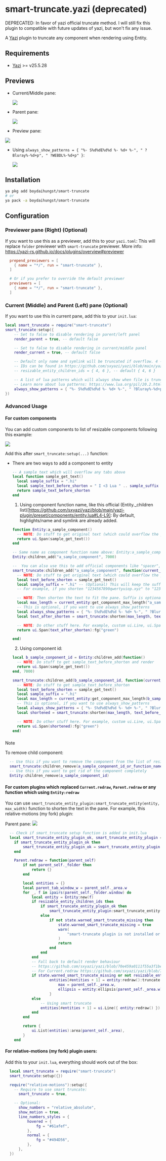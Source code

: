 # smart-truncate.yazi (deprecated)

DEPRECATED: In favor of yazi official truncate method. I will still fix this plugin to compatible with future updates of yazi, but won't fix any issue.

A [Yazi](https://github.com/sxyazi/yazi) plugin to truncate any component when rendering using Entity.

## Requirements

- [Yazi](https://github.com/sxyazi/yazi) >= v25.5.28

## Previews

- Current/Middle pane:

  ![](assets/2025-05-15-04-24-13.png)

- Parent pane:

  ![](assets/2025-05-15-04-23-46.png)

- Preview pane:

![](assets/2025-05-15-04-24-50.png)

- Using `always_show_patterns = { "%- S%d%dE%d%d %- %d+ %-", " ?Bluray%-%d+p", " ?WEBDL%-%d+p" }`:

  ![](assets/2025-05-18-17-08-43.png)

## Installation

```sh
ya pkg add boydaihungst/smart-truncate
# or
ya pack -a boydaihungst/smart-truncate
```

## Configuration

### Previewer pane (Right) (Optional)

If you want to use this as a previewer, add this to your `yazi.toml`:
This will replace `folder` previewer with `smart-truncate` previewer.
More info: https://yazi-rs.github.io/docs/plugins/overview#previewer

```toml
  prepend_previewers = [
    { name = "*/", run = "smart-truncate" },
  ]

  # Or if you prefer to override the default previewer
  previewers = [
    { name = "*/", run = "smart-truncate" },
  ]
```

### Current (Middle) and Parent (Left) pane (Optional)

If you want to use this in current pane, add this to your `init.lua`:

```lua
local smart_truncate = require("smart-truncate")
smart_truncate:setup({
	-- Set to false to disable rendering in parent/left panel
	render_parent = true, -- default false

	-- Set to false to disable rendering in current/middle panel
	render_current = true, -- default false

	-- Default only name and symlink will be truncated if overflow. 4 -> highlights/name, 6 -> symlink
	-- IDs can be found in https://github.com/sxyazi/yazi/blob/main/yazi-plugin/preset/components/entity.lua#L4-L9
	-- resizable_entity_children_ids = { 4, 6 }, -- default { 4, 6 }

	-- A list of lua patterns which will always show when file is truncated, unless the space is not enough
	-- Learn more about lua patterns: https://www.lua.org/pil/20.2.html or ask AI for help
	always_show_patterns = { "%- S%d%dE%d%d %- %d+ %-", " ?Bluray%-%d+p", " ?WEBDL%-%d+p", smart_truncate:is_literal_string("this is literal string") }, -- default nil, Optional
})
```

### Advanced Usage

#### For custom components

You can add custom components to list of resizable components following this example:

![](assets/2025-05-18-17-31-46.png)

Add this after `smart_truncate:setup(...)` function:

- There are two ways to add a component to entity

  ```lua
  -- A sample text which will overflow any tabs above
  local function sample_get_text()
    local sample_suffix = ".hi"
    local sample_text_before_shorten = " I <3 Lua " .. sample_suffix
    return sample_text_before_shorten
  end
  ```

  1. Using component function name, like this official (Entity.\_children list)[https://github.com/sxyazi/yazi/blob/main/yazi-plugin/preset/components/entity.lua#L4-L9]:
     By default, highlights/name and symlink are already added.

  ```lua
  function Entity:a_sample_component()
    -- NOTE: Do stuff to get original text (which could overflow the pane). For example, get file name, file size, etc.
    return ui.Span(sample_get_text())
  end

  -- Same name as component function name above: Entity:a_sample_component() -> a_sample_component
  Entity:children_add("a_sample_component", 7000)

  --  You can also use this to add official components like "spacer", "icon", "prefix", "found" as well.
  smart_truncate:children_add("a_sample_component", function(current_entity)
    -- NOTE: Do stuff to get original text (which could overflow the pane). For example, get file name, file size, etc.
    local text_before_shorten = sample_get_text()
    local sample_suffix = ".hi" -- (Optional) This will keep the suffix in the end of the text after shortening.
    -- For example, if you shorten "1234567890qwertyuiop.xyz" to "1234567890qwertyuiop…", then the suffix ".xyz" will be appended to the end of the shortened text -> "1234567890qwertyuiop….xyz"

    -- NOTE: Then shorten the text to fit the pane. Suffix is optional.
    local max_length = current_entity:get_component_max_length("a_sample_component") or 0
    -- This is optional, if you want to use always_show_patterns
    local always_show_patterns = { "%- S%d%dE%d%d %- %d+ %-", " ?Bluray%-%d+p", " ?WEBDL%-%d+p" }
    local text_after_shorten = smart_truncate:shorten(max_length, text_before_shorten, sample_suffix, always_show_patterns)

    -- NOTE: Do other stuff here. For example, custom ui.Line, ui.Span, ui.Text, etc.
    return ui.Span(text_after_shorten):fg("green")

  end)
  ```

  2. Using component id:

  ```lua
  local b_sample_conponent_id = Entity:children_add(function()
  	-- NOTE: Do stuff to get sample_text_before_shorten and render
  	return ui.Span(sample_get_text())
  end, 7000)

  smart_truncate:children_add(b_sample_conponent_id, function(current_entity)
    -- NOTE: Do stuff to get sample_text_before_shorten
    local text_before_shorten = sample_get_text()
    local sample_suffix = ".hi"
    local max_length = current_entity:get_component_max_length(b_sample_conponent_id) or 0
    -- This is optional, if you want to use always_show_patterns
    local always_show_patterns = { "%- S%d%dE%d%d %- %d+ %-", " ?Bluray%-%d+p", " ?WEBDL%-%d+p" }
    local shortened = smart_truncate:shorten(max_length, text_before_shorten, sample_suffix, always_show_patterns)

    -- NOTE: Do other stuff here. For example, custom ui.Line, ui.Span, ui.Text, etc.
    return ui.Span(shortened):fg("green")
  end)
  ```

###

> [!NOTE]
> To remove child component:

```lua
  -- Use this if you want to remove the component from the list of resizable components (allow the component to be rendered overflowing the pane)
  smart_truncate:children_remove(a_sample_conponent_id_or_function_name)`
  -- Use this if you want to get rid of the component completely
  Entity:children_remove(a_sample_component_id)

```

#### For custom plugins which replaced `Current.redraw`, `Parent.redraw` or any function which using `Entity:redraw`

You can use `smart_truncate_entity_plugin:smart_truncate_entity(entity, max_width)` function to shorten the text in the pane.
For example, this relative-motions (my fork) plugin:

Parent pane:
![](assets/2025-05-15-04-15-30.png)

```lua
  -- Check if smart_truncate setup function is added in init.lua
  local smart_truncate_entity_plugin_ok, smart_truncate_entity_plugin = pcall(require, "smart-truncate")
	if smart_truncate_entity_plugin_ok then
		smart_truncate_entity_plugin_ok = smart_truncate_entity_plugin:is_setup_loaded()
	end

  	Parent.redraw = function(parent_self)
		if not parent_self._folder then
			return {}
		end

		local entities = {}
		local parent_tab_window_w = parent_self._area.w
		for _, f in ipairs(parent_self._folder.window) do
			local entity = Entity:new(f)
			if resizable_entity_children_ids then
				if smart_truncate_entity_plugin_ok then
					smart_truncate_entity_plugin:smart_truncate_entity(entity, parent_tab_window_w)
				else
					if not state.warned_smart_truncate_missing then
						state.warned_smart_truncate_missing = true
						warn(
							"smart-truncate plugin is not installed or setup function is not called, please install it to use smart truncate feature \nor set smart_truncate = false in setup function"
						)
						return
					end
				end
			end
			-- Fall back to default render behaviour
			-- https://github.com/sxyazi/yazi/blob/70e459a0111f55a3f1be3746baf64cbf68a68fce/yazi-plugin/preset/components/parent.lua#L23-L25
			-- For Current.redraw https://github.com/sxyazi/yazi/blob/70e459a0111f55a3f1be3746baf64cbf68a68fce/yazi-plugin/preset/components/current.lua#L40-L41
			if state.warned_smart_truncate_missing or not resizable_entity_children_ids then
					entities[#entities + 1] = entity:redraw():truncate {
						max = parent_self._area.w,
						ellipsis = entity:ellipsis(parent_self._area.w),
					}
			else
				-- Using smart truncate
				entities[#entities + 1] = ui.Line({ entity:redraw() }):style(entity:style())
			end
		end

		return {
			ui.List(entities):area(parent_self._area),
		}
	end
```

#### For relative-motions (my fork) plugin users:

Add this to your `init.lua`, everything should work out of the box:

```lua
  local smart_truncate = require("smart-truncate")
  smart_truncate:setup({})

  require("relative-motions"):setup({
    -- Require to use smart truncate:
	  smart_truncate = true,

    -- Optional:
	  show_numbers = "relative_absolute",
	  show_motion = true,
	  line_numbers_styles = {
		  hovered = {
			  fg = "#61afef",
		  },
		  normal = {
			  fg = "#494D56",
		  },
	  },
  })
```
